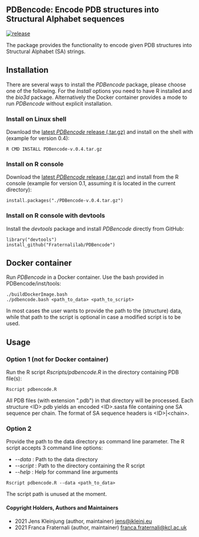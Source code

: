 ## PDBencode: Encode PDB structures into Structural Alphabet sequences 
[![release](https://img.shields.io/badge/release-v0.5-green?logo=github)](https://github.com/Fraternalilab/PDBencode)

The package provides the functionality to encode given PDB structures
into Structural Alphabet (SA) strings.


## Installation
There are several ways to install the *PDBencode* package, please choose one of the following.
For the *Install* options you need to have R installed and the *bio3d* package.
Alternatively the Docker container provides a mode to run *PDBencode* without explicit installation.

### Install on Linux shell
Download the [latest *PDBencode* release (.tar.gz)](https://github.com/Fraternalilab/PDBencode/releases/latest)
and install on the shell with (example for version 0.4):
```{sh}
R CMD INSTALL PDBencode-v.0.4.tar.gz
```

### Install on R console
Download the [latest *PDBencode* release (.tar.gz)](https://github.com/Fraternalilab/PDBencode/releases/latest) and
install from the R console (example for version 0.1, assuming it is located in the current directory):
```{r}
install.packages("./PDBencode-v.0.4.tar.gz")
```

### Install on R console with devtools
Install the *devtools* package and install *PDBencode* directly from GitHub:
```{r}
library("devtools")
install_github("Fraternalilab/PDBencode")
```

## Docker container
Run *PDBencode* in a Docker container.
Use the bash provided in PDBencode/inst/tools:
```{sh}
./buildDockerImage.bash
./pdbencode.bash <path_to_data> <path_to_script>
```
In most cases the user wants to provide the path to the (structure) data,
while that path to the script is optional in case a modified script is to be used.


## Usage
### Option 1 (not for Docker container)
Run the R script *Rscripts/pdbencode.R* in the directory containing PDB file(s):
```{sh}
Rscript pdbencode.R 
```
All PDB files (with extension ".pdb") in that directory will be processed.
Each structure \<ID\>.pdb yields an encoded \<ID\>.sasta file containing
one SA sequence per chain. The format of SA sequence headers is \<ID\>|\<chain\>.

### Option 2
Provide the path to the data directory as command line parameter.
The R script accepts 3 command line options:
- *--data* : Path to the data directory
- *--script* : Path to the directory containing the R script
- *--help* : Help for command line arguments

```{sh}
Rscript pdbencode.R --data <path_to_data>
```
The script path is unused at the moment.


#### Copyright Holders, Authors and Maintainers 
- 2021 Jens Kleinjung (author, maintainer) jens@jkleinj.eu
- 2021 Franca Fraternali (author, maintainer) franca.fraternali@kcl.ac.uk

